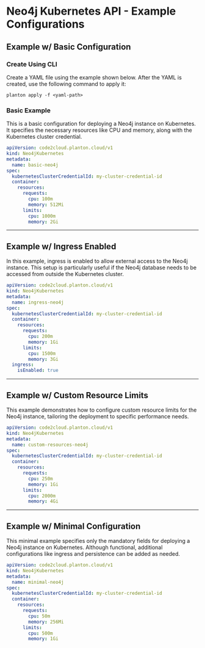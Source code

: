 # Neo4j Kubernetes API - Example Configurations

## Example w/ Basic Configuration

### Create Using CLI

Create a YAML file using the example shown below. After the YAML is created, use the following command to apply it:

```shell
planton apply -f <yaml-path>
```

### Basic Example

This is a basic configuration for deploying a Neo4j instance on Kubernetes. It specifies the necessary resources like CPU and memory, along with the Kubernetes cluster credential.

```yaml
apiVersion: code2cloud.planton.cloud/v1
kind: Neo4jKubernetes
metadata:
  name: basic-neo4j
spec:
  kubernetesClusterCredentialId: my-cluster-credential-id
  container:
    resources:
      requests:
        cpu: 100m
        memory: 512Mi
      limits:
        cpu: 1000m
        memory: 2Gi
```

---

## Example w/ Ingress Enabled

In this example, ingress is enabled to allow external access to the Neo4j instance. This setup is particularly useful if the Neo4j database needs to be accessed from outside the Kubernetes cluster.

```yaml
apiVersion: code2cloud.planton.cloud/v1
kind: Neo4jKubernetes
metadata:
  name: ingress-neo4j
spec:
  kubernetesClusterCredentialId: my-cluster-credential-id
  container:
    resources:
      requests:
        cpu: 200m
        memory: 1Gi
      limits:
        cpu: 1500m
        memory: 3Gi
  ingress:
    isEnabled: true
```

---

## Example w/ Custom Resource Limits

This example demonstrates how to configure custom resource limits for the Neo4j instance, tailoring the deployment to specific performance needs.

```yaml
apiVersion: code2cloud.planton.cloud/v1
kind: Neo4jKubernetes
metadata:
  name: custom-resources-neo4j
spec:
  kubernetesClusterCredentialId: my-cluster-credential-id
  container:
    resources:
      requests:
        cpu: 250m
        memory: 1Gi
      limits:
        cpu: 2000m
        memory: 4Gi
```

---

## Example w/ Minimal Configuration

This minimal example specifies only the mandatory fields for deploying a Neo4j instance on Kubernetes. Although functional, additional configurations like ingress and persistence can be added as needed.

```yaml
apiVersion: code2cloud.planton.cloud/v1
kind: Neo4jKubernetes
metadata:
  name: minimal-neo4j
spec:
  kubernetesClusterCredentialId: my-cluster-credential-id
  container:
    resources:
      requests:
        cpu: 50m
        memory: 256Mi
      limits:
        cpu: 500m
        memory: 1Gi
```
